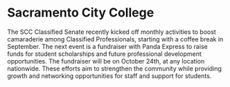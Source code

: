 <!-- Page 1 -->
# Sacramento City College

The SCC Classified Senate recently kicked off monthly activities to boost camaraderie among Classified Professionals, starting with a coffee break in September. The next event is a fundraiser with Panda Express to raise funds for student scholarships and future professional development opportunities. The fundraiser will be on October 24th, at any location nationwide. These efforts aim to strengthen the community while providing growth and networking opportunities for staff and support for students.

